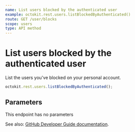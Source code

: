 ```yaml
---
name: List users blocked by the authenticated user
example: octokit.rest.users.listBlockedByAuthenticated()
route: GET /user/blocks
scope: users
type: API method
---
```


# List users blocked by the authenticated user

List the users you've blocked on your personal account.

```js
octokit.rest.users.listBlockedByAuthenticated();
```

## Parameters

This endpoint has no parameters

See also: [GitHub Developer Guide documentation](https://docs.github.com/rest/reference/users#list-users-blocked-by-the-authenticated-user).
